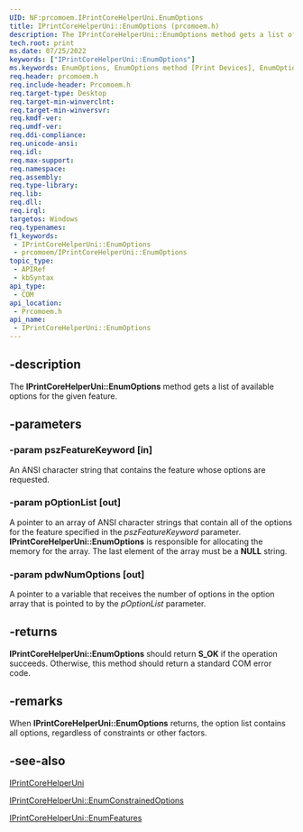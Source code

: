 ```yaml
---
UID: NF:prcomoem.IPrintCoreHelperUni.EnumOptions
title: IPrintCoreHelperUni::EnumOptions (prcomoem.h)
description: The IPrintCoreHelperUni::EnumOptions method gets a list of available options for the given feature.
tech.root: print
ms.date: 07/25/2022
keywords: ["IPrintCoreHelperUni::EnumOptions"]
ms.keywords: EnumOptions, EnumOptions method [Print Devices], EnumOptions method [Print Devices],IPrintCoreHelperUni interface, IPrintCoreHelperUni interface [Print Devices],EnumOptions method, IPrintCoreHelperUni.EnumOptions, IPrintCoreHelperUni::EnumOptions, prcomoem/IPrintCoreHelperUni::EnumOptions, print.iprintcorehelperuni_enumoptions, print_unidrv-pscript_allplugins_57929bdd-c8d4-4e48-be3d-449df47b744b.xml
req.header: prcomoem.h
req.include-header: Prcomoem.h
req.target-type: Desktop
req.target-min-winverclnt: 
req.target-min-winversvr: 
req.kmdf-ver: 
req.umdf-ver: 
req.ddi-compliance: 
req.unicode-ansi: 
req.idl: 
req.max-support: 
req.namespace: 
req.assembly: 
req.type-library: 
req.lib: 
req.dll: 
req.irql: 
targetos: Windows
req.typenames: 
f1_keywords:
 - IPrintCoreHelperUni::EnumOptions
 - prcomoem/IPrintCoreHelperUni::EnumOptions
topic_type:
 - APIRef
 - kbSyntax
api_type:
 - COM
api_location:
 - Prcomoem.h
api_name:
 - IPrintCoreHelperUni::EnumOptions
---
```


## -description

The **IPrintCoreHelperUni::EnumOptions** method gets a list of available options for the given feature.

## -parameters

### -param pszFeatureKeyword [in]

An ANSI character string that contains the feature whose options are requested.

### -param pOptionList [out]

A pointer to an array of ANSI character strings that contain all of the options for the feature specified in the *pszFeatureKeyword* parameter. **IPrintCoreHelperUni::EnumOptions** is responsible for allocating the memory for the array. The last element of the array must be a **NULL** string.

### -param pdwNumOptions [out]

A pointer to a variable that receives the number of options in the option array that is pointed to by the *pOptionList* parameter.

## -returns

**IPrintCoreHelperUni::EnumOptions** should return **S_OK** if the operation succeeds. Otherwise, this method should return a standard COM error code.

## -remarks

When **IPrintCoreHelperUni::EnumOptions** returns, the option list contains all options, regardless of constraints or other factors.

## -see-also

[IPrintCoreHelperUni](/windows-hardware/drivers/ddi/prcomoem/nn-prcomoem-iprintcorehelperuni)

[IPrintCoreHelperUni::EnumConstrainedOptions](/windows-hardware/drivers/ddi/prcomoem/nf-prcomoem-iprintcorehelperuni-enumconstrainedoptions)

[IPrintCoreHelperUni::EnumFeatures](/windows-hardware/drivers/ddi/prcomoem/nf-prcomoem-iprintcorehelperuni-enumfeatures)
